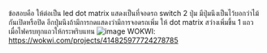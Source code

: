 ข้อสอบคือ ให้ต่อเป็น
led dot matrix แสดงเป็นที่จอดรถ
switch 2 ปุ่ม มีปุ่มนึงเป็นไว้บอกว่าไม้กันเปิดหรือปิด อีกปุ่มนึงถ้ามีการกดแสดงว่ามีการจอดรถเพิ่ม ให้ dot matrix สว่างเพิ่มขึ้น 1 แถว
เมื่อไฟครบทุกแถวให้กระพริบแทน
![image](https://github.com/user-attachments/assets/ae578c2c-5edf-4a62-bcc7-223faff09485)
WOKWI: https://wokwi.com/projects/414825977724278785
